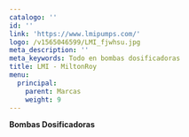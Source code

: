 ```yaml
---
catalogo: ''
id: ''
link: 'https://www.lmipumps.com/'
logo: /v1565046599/LMI_fjwhsu.jpg
meta_description: ''
meta_keywords: Todo en bombas dosificadoras
title: LMI - MiltonRoy
menu:
  principal:
    parent: Marcas
    weight: 9
---
```


**Bombas Dosificadoras**
